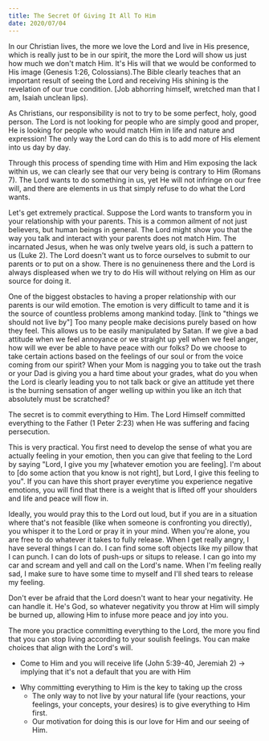 ```yaml
---
title: The Secret Of Giving It All To Him
date: 2020/07/04
---
```


In our Christian lives, the more we love the Lord and live in His presence, which is really just to be in our spirit, the more the Lord will show us just 
how much we don't match Him. It's His will that we would be conformed to His image (Genesis 1:26, Colossians).The Bible clearly teaches that an important 
result of seeing the Lord and receiving His shining is the revelation of our true condition. [Job abhorring himself, wretched man that I am, Isaiah unclean lips).

As Christians, our responsibility is not to try to be some perfect, holy, good person. The Lord is not looking for people who are simply good and proper, He is looking
for people who would match Him in life and nature and expression! The only way the Lord can do this is to add more of His element into us day by day. 

Through this process of spending time with Him and Him exposing the lack within us, we can clearly see that our very being is contrary to Him (Romans 7). The Lord
wants to do something in us, yet He will not infringe on our free will, and there are elements in us that simply refuse to do what the Lord wants.

Let's get extremely practical. Suppose the Lord wants to transform you in your relationship with your parents. This is a common ailment of not just believers, but 
human beings in general. The Lord might show you that the way you talk and interact with your parents does not match Him. The incarnated Jesus, when he was only
twelve years old, is such a pattern to us (Luke 2). The Lord doesn't want us to force ourselves to submit to our parents or to put on a show. There is no genuineness
there and the Lord is always displeased when we try to do His will without relying on Him as our source for doing it. 

One of the biggest obstacles to having a proper relationship with our parents is our wild emotion. The emotion is very difficult to tame and it is the source of 
countless problems among mankind today. [link to "things we should not live by"] Too many people make decisions purely based on how they feel. This allows us
to be easily manipulated by Satan. If we give a bad attitude when we feel annoyance or we straight up yell when we feel anger, how will we ever be able to have 
peace with our folks? Do we choose to take certain actions based on the feelings of our soul or from the voice coming from our spirit? When your Mom is nagging you 
to take out the trash or your Dad is giving you a hard time about your grades, what do you when the Lord is clearly leading you to not talk back or give an attitude
yet there is the burning sensation of anger welling up within you like an itch that absolutely must be scratched? 

The secret is to commit everything to Him. The Lord Himself committed everything to the Father (1 Peter 2:23) when He was suffering and facing persecution. 

This is very practical. You first need to develop the sense of what you are actually feeling in your emotion, then you can give that feeling to the Lord by saying
"Lord, I give you my [whatever emotion you are feeling]. I'm about to [do some action that you know is not right], but Lord, I give this feeling to you". If you 
can have this short prayer everytime you experience negative emotions, you will find that there is a weight that is lifted off your shoulders and life and peace 
will flow in. 

Ideally, you would pray this to the Lord out loud, but if you are in a situation where that's not feasible (like when someone is confronting you directly), you 
whisper it to the Lord or pray it in your mind. When you're alone, you are free to do whatever it takes to fully release. When I get really angry, I have several
things I can do. I can find some soft objects like my pillow that I can punch. I can do lots of push-ups or situps to release. I can go into my car and scream and yell
and call on the Lord's name. When I'm feeling really sad, I make sure to have some time to myself and I'll shed tears to release my feeling. 

Don't ever be afraid that the Lord doesn't want to hear your negativity. He can handle it. He's God, so whatever negativity you throw at Him will simply be burned up,
allowing Him to infuse more peace and joy into you.

The more you practice committing everything to the Lord, the more you find that you can stop living according to your soulish feelings. You can make choices that align
with the Lord's will.


 - Come to Him and you will receive life (John 5:39-40, Jeremiah 2) -> implying that it's not a default that you are with Him


* Why committing everything to Him is the key to taking up the cross
     * The only way to not live by your natural life (your reactions, your feelings, your concepts, your desires) is to give everything to Him first.
     * Our motivation for doing this is our love for Him and our seeing of Him.
     
     
     
     
